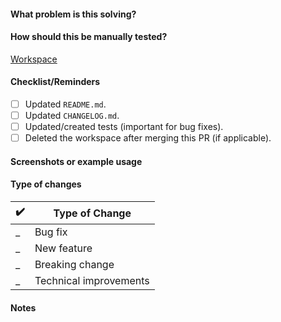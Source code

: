 #### What problem is this solving?

<!--- What is the motivation and context for this change? -->

#### How should this be manually tested?

[Workspace](url)

#### Checklist/Reminders

- [ ] Updated `README.md`.
- [ ] Updated `CHANGELOG.md`.
- [ ] Updated/created tests (important for bug fixes).
- [ ] Deleted the workspace after merging this PR (if applicable).

#### Screenshots or example usage

#### Type of changes

<!--- Add a ✔️ where applicable -->
✔️ | Type of Change
---|---
_ | Bug fix <!-- a non-breaking change which fixes an issue -->
_ | New feature <!-- a non-breaking change which adds functionality -->
_ | Breaking change <!-- fix or feature that would cause existing functionality to change -->
_ | Technical improvements <!-- chores, refactors and overall reduction of technical debt -->

#### Notes

<!-- Put any relevant information that doesn't fit in the other sections here. -->
